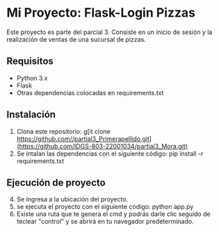 # Mi Proyecto: Flask-Login Pizzas

Este proyecto es parte del parcial 3. Consiste en un inicio de sesión y la realización de ventas de una sucursal de pizzas.

## Requisitos
- Python 3.x
- Flask
- Otras dependencias colocadas en requirements.txt

## Instalación
1. Clona este repositorio:
   g[it clone https://github.com//partial3_Primerapellido.git](https://github.com/IDGS-803-22001034/partial3_Mora.git)
2. Se intalan las dependencias con el siguiente código:
   pip install -r requirements.txt
## Ejecución de proyecto
4. Se ingresa a la ubicación del proyecto.
5. se ejecuta el proyecto con el siguiente código:
   python app.py
6. Existe una ruta que te genera el cmd y podrás darle clic seguido de teclear "control" y se abrirá en tu navegador predeterminado.
